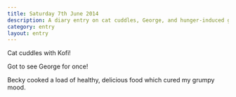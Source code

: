 ```yaml
---
title: Saturday 7th June 2014
description: A diary entry on cat cuddles, George, and hunger-induced grumps
category: entry
layout: entry
---
```


Cat cuddles with Kofi!

Got to see George for once!

Becky cooked a load of healthy, delicious food which cured my grumpy mood.
